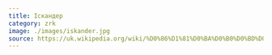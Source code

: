```yaml
---
title: Іскандер
category: zrk
image: ./images/iskander.jpg
source: https://uk.wikipedia.org/wiki/%D0%86%D1%81%D0%BA%D0%B0%D0%BD%D0%B4%D0%B5%D1%80_(%D0%9E%D0%A2%D0%A0%D0%9A)
---
```

